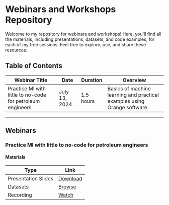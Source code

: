 # Webinars and Workshops Repository

Welcome to my repository for webinars and workshops! Here, you'll find all the materials, including presentations, datasets, and code examples, for each of my free sessions. Feel free to explore, use, and share these resources.

## Table of Contents

| Webinar Title                                        | Date         | Duration | Overview                                                               |
| ---------------------------------------------------- | ------------ | -------- | ---------------------------------------------------------------------- |
| Practice Ml with little to no-code for petroleum engineers | July 13, 2024 | 1.5 hours   | Basics of machine learning and practical examples using Orange software. |
---

## Webinars

### Practice Ml with little to no-code for petroleum engineers

#### Materials

| Type                | Link                                                                 |
| ------------------- | -------------------------------------------------------------------- |
| Presentation Slides | [Download](https://github.com/ahmed-abd-elgawwad/Webinrs-Workshops/blob/main/Practice%20ML%20with%20little%20to%20no-code%20for%20petroleum%20engineers/PowerPoint%20as%20pdf/RES%20Webinar.pdf) | 
| Datasets            | [Browse](https://github.com/ahmed-abd-elgawwad/Webinrs-Workshops/tree/main/Practice%20ML%20with%20little%20to%20no-code%20for%20petroleum%20engineers/Data%20Used) |
| Recording           | [Watch](https://www.youtube.com/live/y4JjWMSNBeU?si=SnPOZubOrgH_CRPI) | 
